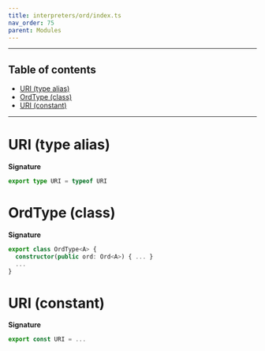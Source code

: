 ```yaml
---
title: interpreters/ord/index.ts
nav_order: 75
parent: Modules
---
```


---

<h2 class="text-delta">Table of contents</h2>

- [URI (type alias)](#uri-type-alias)
- [OrdType (class)](#ordtype-class)
- [URI (constant)](#uri-constant)

---

# URI (type alias)

**Signature**

```ts
export type URI = typeof URI
```

# OrdType (class)

**Signature**

```ts
export class OrdType<A> {
  constructor(public ord: Ord<A>) { ... }
  ...
}
```

# URI (constant)

**Signature**

```ts
export const URI = ...
```

